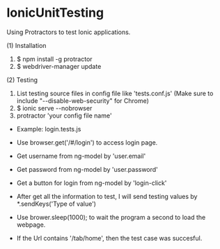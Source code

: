 # IonicUnitTesting
Using Protractors to test Ionic applications.

 (1) Installation
  1. $ npm install -g protractor
  2. $ webdriver-manager update


 (2) Testing
  1. List testing source files in config file like 'tests.conf.js'
  (Make sure to include "--disable-web-security" for Chrome)
  2. $ ionic serve --nobrowser
  3. protractor 'your config file name'


* Example: login.tests.js

 - Use browser.get('/#/login') to access login page.
 - Get username from ng-model by 'user.email'
 - Get password from ng-model by 'user.password'
 - Get a button for login from ng-model by 'login-click'

 - After get all the information to test,
  I will send testing values by *.sendKeys('Type of value')
 
 - Use brower.sleep(1000);  to wait the program a second to load the webpage.

 - If the Url contains '/tab/home', then the test case was succesful.


    

